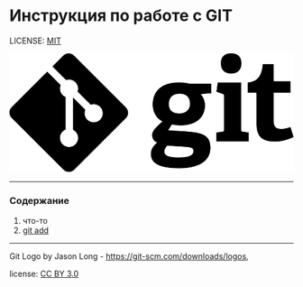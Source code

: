 # Инструкция по работе с GIT

LICENSE: [MIT](./license.md)

![](/assets/Git-Logo-Black.png)

---

### Содержание
1. что-то
2. [git add](./add.md)

---

Git Logo by Jason Long - https://git-scm.com/downloads/logos, 

license: [CC BY 3.0](https://creativecommons.org/licenses/by/3.0/)